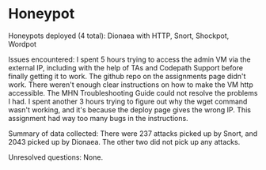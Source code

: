 # Honeypot
Honeypots deployed (4 total):
Dionaea with HTTP, Snort, Shockpot, Wordpot

Issues encountered:
I spent 5 hours trying to access the admin VM via the external IP, including with the help of TAs and Codepath Support before finally getting it to work. The github repo on the assignments page didn't work. There weren't enough clear instructions on how to make the VM http accessible. The MHN Troubleshooting Guide could not resolve the problems I had. I spent another 3 hours trying to figure out why the wget command wasn't working, and it's because the deploy page gives the wrong IP. This assignment had way too many bugs in the instructions.

Summary of data collected:
There were 237 attacks picked up by Snort, and 2043 picked up by Dionaea. The other two did not pick up any attacks.

Unresolved questions:
None.
